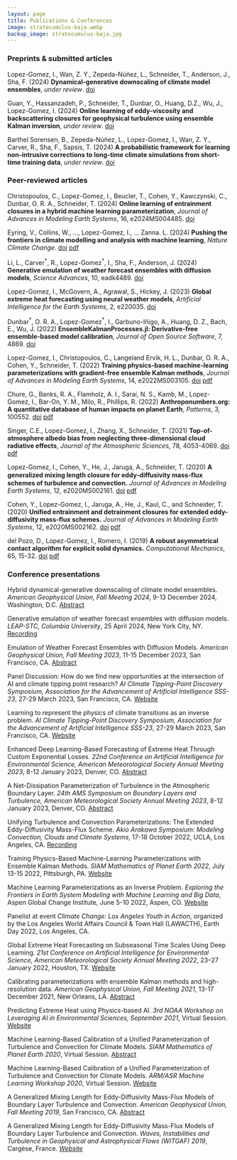 ```yaml
---
layout: page
title: Publications & Conferences
image: stratocumulus-baja.webp
backup_image: stratocumulus-baja.jpg
---
```


### Preprints & submitted articles

Lopez-Gomez, I., Wan, Z. Y., Zepeda-Núñez, L., Schneider, T., Anderson, J., Sha, F. (2024) **Dynamical-generative downscaling of climate model ensembles**, *under review*. [doi](https://arxiv.org/abs/2410.01776)

Guan, Y., Hassanzadeh, P., Schneider, T., Dunbar, O., Huang, D.Z., Wu, J., Lopez-Gomez, I. (2024) **Online learning of eddy-viscosity and backscattering closures for
  geophysical turbulence using ensemble Kalman inversion**, *under review*. [doi](https://doi.org/10.48550/arXiv.2409.04985)

Barthel Sorensen, B., Zepeda-Núñez, L., Lopez-Gomez, I., Wan, Z. Y., Carver, R., Sha, F., Sapsis, T. (2024) **A probabilistic framework for learning non-intrusive corrections to long-time climate simulations from short-time training data**, *under review*. [doi](https://doi.org/10.48550/arXiv.2408.02688)

### Peer-reviewed articles

Christopoulos, C., Lopez-Gomez, I., Beucler, T., Cohen, Y., Kawczynski, C., Dunbar, O. R. A., Schneider, T. (2024) **Online learning of entrainment closures in a hybrid machine learning parameterization**, *Journal of Advances in Modeling Earth Systems*, 16, e2024MS004485. [doi](https://doi.org/10.1029/2024MS004485)

Eyring, V., Collins, W., ..., Lopez-Gomez, I., ... Zanna. L. (2024) **Pushing the frontiers in climate modelling and analysis with machine learning**, *Nature Climate Change*. [doi](https://doi.org/10.1038/s41558-024-02095-y) [pdf](https://ilopezgp.github.io/assets/papers/Eyring_et_al_2024.pdf)

Li, L., Carver<sup>\*</sup>, R., Lopez-Gomez<sup>\*</sup>, I., Sha, F., Anderson, J. (2024) **Generative emulation of weather forecast ensembles with diffusion models**, *Science Advances*, 10, eadk4489. [doi](https://doi.org/10.1126/sciadv.adk4489)

Lopez-Gomez, I., McGovern, A., Agrawal, S., Hickey, J. (2023) **Global extreme heat forecasting using neural weather models**, *Artificial Intelligence for the Earth Systems*, 2, e220035. [doi](https://doi.org/10.1175/AIES-D-22-0035.1)

Dunbar<sup>\*</sup>, O. R. A., Lopez-Gomez<sup>\*</sup>, I., Garbuno-Iñigo, A., Huang, D. Z., Bach, E., Wu, J. (2022) **EnsembleKalmanProcesses.jl: Derivative-free ensemble-based model calibration**, *Journal of Open Source Software*, 7, 4869. [doi](https://doi.org/10.21105/joss.04869)

Lopez-Gomez, I., Christopoulos, C., Langeland Ervik, H. L., Dunbar, O. R. A., Cohen, Y., Schneider, T. (2022) **Training physics-based machine-learning parameterizations with gradient-free ensemble Kalman methods**, *Journal of Advances in Modeling Earth Systems*, 14, e2022MS003105. [doi](https://doi.org/10.1029/2022MS003105)  [pdf](https://agupubs.onlinelibrary.wiley.com/doi/epdf/10.1029/2022MS003105)

Chure, G., Banks, R. A., Flamholz, A. I., Sarai, N. S., Kamb, M., Lopez-Gomez, I., Bar-On, Y. M., Milo, R., Phillips, R. (2022) **Anthroponumbers.org: A quantitative database of human impacts on planet Earth**, *Patterns*, 3, 100552. [doi](https://doi.org/10.1016/j.patter.2022.100552) [pdf](https://www.cell.com/action/showPdf?pii=S2666-3899%2822%2900157-X)

Singer, C.E., Lopez-Gomez, I., Zhang, X., Schneider, T. (2021) **Top-of-atmosphere albedo bias from neglecting three-dimensional cloud radiative effects**, *Journal of the Atmospheric Sciences*, 78, 4053-4069. [doi](https://doi.org/10.1175/JAS-D-21-0032.1)  [pdf](https://ilopezgp.github.io/assets/papers/Singer_LopezGomez_Zhang_Schneider_2021.pdf)

Lopez-Gomez, I., Cohen, Y., He, J., Jaruga, A., Schneider, T. (2020) **A generalized mixing length closure for eddy-diﬀusivity mass-flux schemes of turbulence and convection.** *Journal of Advances in Modeling Earth Systems*, 12, e2020MS002161. [doi](https://doi.org/10.1029/2020MS002161)  [pdf](https://agupubs.onlinelibrary.wiley.com/doi/epdf/10.1029/2020MS002161)

Cohen, Y., Lopez-Gomez, I., Jaruga, A., He, J., Kaul, C., and Schneider, T. (2020) **Unified entrainment and detrainment closures for extended eddy-diffusivity mass-flux schemes.** *Journal of Advances in Modeling Earth Systems*, 12, e2020MS002162. [doi](https://doi.org/10.1029/2020MS002162)  [pdf](https://agupubs.onlinelibrary.wiley.com/doi/epdf/10.1029/2020MS002162)

del Pozo, D., Lopez-Gomez, I., Romero, I. (2019) **A robust asymmetrical contact algorithm for explicit solid dynamics.** *Computational Mechanics*, 65, 15-32. [doi](https://doi.org/10.1007/s00466-018-1654-x)  [pdf](https://ilopezgp.github.io/assets/papers/Pozo_LopezGomez_Romero_2019.pdf)  

### Conference presentations

Hybrid dynamical-generative downscaling of climate model ensembles. *American Geophysical Union, Fall Meeting 2024*, 9-13 December 2024, Washington, D.C. [Abstract](https://agu.confex.com/agu/agu24/meetingapp.cgi/Paper/1565072)

Generative emulation of weather forecast ensembles with diffusion models. *LEAP-STC, Columbia University*, 25 April 2024, New York City, NY. [Recording](https://www.youtube.com/watch?v=xFGLrQ-IKDA)

Emulation of Weather Forecast Ensembles with Diffusion Models. *American Geophysical Union, Fall Meeting 2023*, 11-15 December 2023, San Francisco, CA. [Abstract](https://agu.confex.com/agu/fm23/meetingapp.cgi/Paper/1254607)

Panel Discussion: How do we find new opportunities at the intersection of AI and climate tipping point research? *AI Climate Tipping-Point Discovery Symposium, Association for the Advancement of Artificial Intelligence SSS-23*, 27-29 March 2023, San Francisco, CA. [Website](https://secwww.jhuapl.edu/EventLink/Event/220)

Learning to represent the physics of climate transitions as an
inverse problem. *AI Climate Tipping-Point Discovery Symposium, Association for the Advancement of Artificial Intelligence SSS-23*, 27-29 March 2023, San Francisco, CA. [Website](https://secwww.jhuapl.edu/EventLink/Event/220)

Enhanced Deep Learning-Based Forecasting of Extreme Heat Through Custom Exponential Losses. *22nd Conference on Artificial Intelligence for Environmental Science, American Meteorological Society Annual Meeting 2023*, 8-12 January 2023, Denver, CO. [Abstract](https://ams.confex.com/ams/103ANNUAL/meetingapp.cgi/Paper/420090)

A Net-Dissipation Parameterization of Turbulence in the Atmospheric Boundary Layer. *24th AMS Symposium on Boundary Layers and Turbulence, American Meteorological Society Annual Meeting 2023*, 8-12 January 2023, Denver, CO. [Abstract](https://ams.confex.com/ams/103ANNUAL/meetingapp.cgi/Paper/406661)

Unifying Turbulence and Convection Parameterizations: The Extended Eddy-Diffusivity Mass-Flux Scheme. *Akio Arakawa Symposium: Modeling Convection, Clouds and Climate Systems*, 17-18 October 2022, UCLA, Los Angeles, CA. [Recording](https://www.youtube.com/watch?v=Ge4nQkglNuI)

Training Physics-Based Machine-Learning Parameterizations with Ensemble Kalman Methods. *SIAM Mathematics of Planet Earth 2022*, July 13-15 2022, Pittsburgh, PA. [Website](https://meetings.siam.org/sess/dsp_programsess.cfm?SESSIONCODE=73939)

Machine Learning Parameterizations as an Inverse Problem. *Exploring the Frontiers in Earth System Modeling with Machine Learning and Big Data*, Aspen Global Change Institute, June 5-10 2022, Aspen, CO. [Website](https://www.agci.org/event/22s3)

Panelist at event *Climate Change: Los Angeles Youth in Action*, organized by the Los Angeles World Affairs Council & Town Hall (LAWACTH), Earth Day 2022, Los Angeles, CA.

Global Extreme Heat Forecasting on Subseasonal Time Scales Using Deep Learning. *21st Conference on Artificial Intelligence for Environmental Science, American Meteorological Society Annual Meeting 2022*, 23–27 January 2022, Houston, TX. [Website](https://ams.confex.com/ams/102ANNUAL/meetingapp.cgi/Paper/398734)

Calibrating parameterizations with ensemble Kalman methods and high-resolution data. *American Geophysical Union, Fall Meeting 2021*, 13-17 December 2021, New Orleans, LA. [Abstract](https://ui.adsabs.harvard.edu/abs/2021AGUFM.A55C1387L/abstract)

Predicting Extreme Heat using Physics-based AI. *3rd NOAA Workshop on Leveraging AI in Environmental Sciences, September 2021*, Virtual Session. [Website](https://2021noaaaiworkshop.sched.com/)

Machine Learning-Based Calibration of a Unified Parameterization of Turbulence and Convection for Climate Models. *SIAM Mathematics of Planet Earth 2020*, Virtual Session. [Abstract](https://meetings.siam.org/sess/dsp_talk.cfm?p=103779)

Machine Learning-Based Calibration of a Unified Parameterization of Turbulence and Convection for Climate Models. *ARM/ASR Machine Learning Workshop 2020*, Virtual Session. [Website](https://www.arm.gov/news/events/post/64529)

A Generalized Mixing Length for Eddy-Diffusivity Mass-Flux Models of Boundary Layer Turbulence and Convection. *American Geophysical Union, Fall Meeting 2019*, San Francisco, CA. [Abstract](https://ui.adsabs.harvard.edu/abs/2019AGUFM.A32E..02L/abstract)

A Generalized Mixing Length for Eddy-Diffusivity Mass-Flux Models of Boundary Layer Turbulence and Convection. *Waves, Instabilities and Turbulence in Geophysical and Astrophysical Flows (WITGAF) 2019*, Carg&egrave;se, France. [*Website*](https://witgaf2019.sciencesconf.org)


